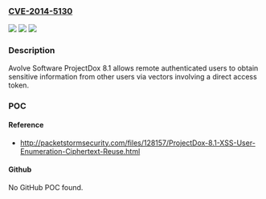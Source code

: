 ### [CVE-2014-5130](https://cve.mitre.org/cgi-bin/cvename.cgi?name=CVE-2014-5130)
![](https://img.shields.io/static/v1?label=Product&message=n%2Fa&color=blue)
![](https://img.shields.io/static/v1?label=Version&message=n%2Fa&color=blue)
![](https://img.shields.io/static/v1?label=Vulnerability&message=n%2Fa&color=brighgreen)

### Description

Avolve Software ProjectDox 8.1 allows remote authenticated users to obtain sensitive information from other users via vectors involving a direct access token.

### POC

#### Reference
- http://packetstormsecurity.com/files/128157/ProjectDox-8.1-XSS-User-Enumeration-Ciphertext-Reuse.html

#### Github
No GitHub POC found.

